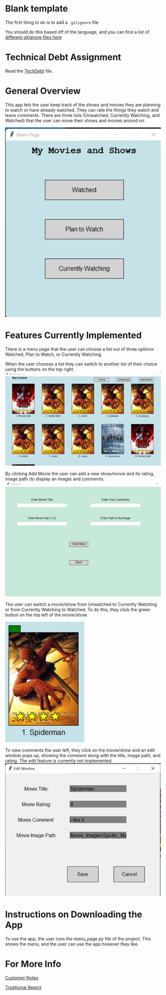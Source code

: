 # Blank template
The first thing to do is to add a `.gitignore` file

You should do this based off of the language, and you can find a list of [different gitignore files here](https://github.com/github/gitignore)

# Technical Debt Assignment
Read the [TechDebt](TechDebt.md) file. 

# General Overview
This app lets the user keep track of the shows and movies they are planning to watch or have already watched. They can rate the things they watch and leave comments. There are three lists (Unwatched, Currently Watching, and Watched) that the user can move their shows and movies around on. 

![image](Movie_Images/Menu.png "menu")

# Features Currently Implemented
There is a menu page that the user can choose a list out of three options: Watched, Plan to Watch, or Currently Watching.

When the user chooses a list they can switch to another list of their choice using the buttons on the top right. 
![image](Movie_Images/WatchedList.png "lists")

By clicking Add Movie the user can add a new show/movie and its rating, image path (to display an image) and comments.
![image](Movie_Images/AddMovie.png "add movie")

The user can switch a movie/show from Unwatched to Currently Watching or from Currently Watching to Watched. To do this, they click the green button on the top left of the movie/show. 

![image](Movie_Images/SwitchMovie.png "Switch Movie")

To view comments the user left, they click on the movie/show and an edit window pops up, showing the comment along with the title, image path, and rating. The edit feature is currently not implemented. 
![image](Movie_Images/ViewComments.png "View Comments")

# Instructions on Downloading the App
To use the app, the user runs the menu_page.py file of the project. This shows the menu, and the user can use the app however they like. 

# For More Info 

[Customer Notes](customerNotes.md)

[Traditional Report](TraditionalReport.md) 
